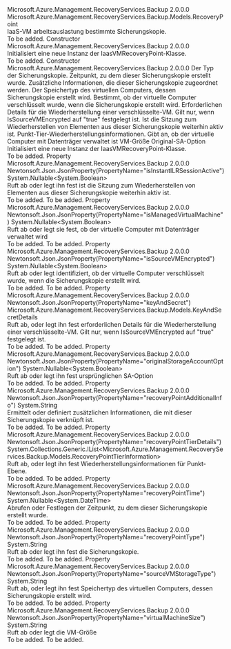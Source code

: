 <Type Name="IaasVMRecoveryPoint" FullName="Microsoft.Azure.Management.RecoveryServices.Backup.Models.IaasVMRecoveryPoint">
  <TypeSignature Language="C#" Value="public class IaasVMRecoveryPoint : Microsoft.Azure.Management.RecoveryServices.Backup.Models.RecoveryPoint" />
  <TypeSignature Language="ILAsm" Value=".class public auto ansi beforefieldinit IaasVMRecoveryPoint extends Microsoft.Azure.Management.RecoveryServices.Backup.Models.RecoveryPoint" />
  <TypeSignature Language="DocId" Value="T:Microsoft.Azure.Management.RecoveryServices.Backup.Models.IaasVMRecoveryPoint" />
  <TypeSignature Language="VB.NET" Value="Public Class IaasVMRecoveryPoint&#xA;Inherits RecoveryPoint" />
  <TypeSignature Language="F#" Value="type IaasVMRecoveryPoint = class&#xA;    inherit RecoveryPoint" />
  <AssemblyInfo>
    <AssemblyName>Microsoft.Azure.Management.RecoveryServices.Backup</AssemblyName>
    <AssemblyVersion>2.0.0.0</AssemblyVersion>
  </AssemblyInfo>
  <Base>
    <BaseTypeName>Microsoft.Azure.Management.RecoveryServices.Backup.Models.RecoveryPoint</BaseTypeName>
  </Base>
  <Interfaces />
  <Docs>
    <summary>
            IaaS-VM arbeitsauslastung bestimmte Sicherungskopie.
            </summary>
    <remarks>To be added.</remarks>
  </Docs>
  <Members>
    <Member MemberName=".ctor">
      <MemberSignature Language="C#" Value="public IaasVMRecoveryPoint ();" />
      <MemberSignature Language="ILAsm" Value=".method public hidebysig specialname rtspecialname instance void .ctor() cil managed" />
      <MemberSignature Language="DocId" Value="M:Microsoft.Azure.Management.RecoveryServices.Backup.Models.IaasVMRecoveryPoint.#ctor" />
      <MemberSignature Language="VB.NET" Value="Public Sub New ()" />
      <MemberType>Constructor</MemberType>
      <AssemblyInfo>
        <AssemblyName>Microsoft.Azure.Management.RecoveryServices.Backup</AssemblyName>
        <AssemblyVersion>2.0.0.0</AssemblyVersion>
      </AssemblyInfo>
      <Parameters />
      <Docs>
        <summary>
            Initialisiert eine neue Instanz der IaasVMRecoveryPoint-Klasse.
            </summary>
        <remarks>To be added.</remarks>
      </Docs>
    </Member>
    <Member MemberName=".ctor">
      <MemberSignature Language="C#" Value="public IaasVMRecoveryPoint (string recoveryPointType = null, Nullable&lt;DateTime&gt; recoveryPointTime = null, string recoveryPointAdditionalInfo = null, string sourceVMStorageType = null, Nullable&lt;bool&gt; isSourceVMEncrypted = null, Microsoft.Azure.Management.RecoveryServices.Backup.Models.KeyAndSecretDetails keyAndSecret = null, Nullable&lt;bool&gt; isInstantILRSessionActive = null, System.Collections.Generic.IList&lt;Microsoft.Azure.Management.RecoveryServices.Backup.Models.RecoveryPointTierInformation&gt; recoveryPointTierDetails = null, Nullable&lt;bool&gt; isManagedVirtualMachine = null, string virtualMachineSize = null, Nullable&lt;bool&gt; originalStorageAccountOption = null);" />
      <MemberSignature Language="ILAsm" Value=".method public hidebysig specialname rtspecialname instance void .ctor(string recoveryPointType, valuetype System.Nullable`1&lt;valuetype System.DateTime&gt; recoveryPointTime, string recoveryPointAdditionalInfo, string sourceVMStorageType, valuetype System.Nullable`1&lt;bool&gt; isSourceVMEncrypted, class Microsoft.Azure.Management.RecoveryServices.Backup.Models.KeyAndSecretDetails keyAndSecret, valuetype System.Nullable`1&lt;bool&gt; isInstantILRSessionActive, class System.Collections.Generic.IList`1&lt;class Microsoft.Azure.Management.RecoveryServices.Backup.Models.RecoveryPointTierInformation&gt; recoveryPointTierDetails, valuetype System.Nullable`1&lt;bool&gt; isManagedVirtualMachine, string virtualMachineSize, valuetype System.Nullable`1&lt;bool&gt; originalStorageAccountOption) cil managed" />
      <MemberSignature Language="DocId" Value="M:Microsoft.Azure.Management.RecoveryServices.Backup.Models.IaasVMRecoveryPoint.#ctor(System.String,System.Nullable{System.DateTime},System.String,System.String,System.Nullable{System.Boolean},Microsoft.Azure.Management.RecoveryServices.Backup.Models.KeyAndSecretDetails,System.Nullable{System.Boolean},System.Collections.Generic.IList{Microsoft.Azure.Management.RecoveryServices.Backup.Models.RecoveryPointTierInformation},System.Nullable{System.Boolean},System.String,System.Nullable{System.Boolean})" />
      <MemberSignature Language="VB.NET" Value="Public Sub New (Optional recoveryPointType As String = null, Optional recoveryPointTime As Nullable(Of DateTime) = null, Optional recoveryPointAdditionalInfo As String = null, Optional sourceVMStorageType As String = null, Optional isSourceVMEncrypted As Nullable(Of Boolean) = null, Optional keyAndSecret As KeyAndSecretDetails = null, Optional isInstantILRSessionActive As Nullable(Of Boolean) = null, Optional recoveryPointTierDetails As IList(Of RecoveryPointTierInformation) = null, Optional isManagedVirtualMachine As Nullable(Of Boolean) = null, Optional virtualMachineSize As String = null, Optional originalStorageAccountOption As Nullable(Of Boolean) = null)" />
      <MemberSignature Language="F#" Value="new Microsoft.Azure.Management.RecoveryServices.Backup.Models.IaasVMRecoveryPoint : string * Nullable&lt;DateTime&gt; * string * string * Nullable&lt;bool&gt; * Microsoft.Azure.Management.RecoveryServices.Backup.Models.KeyAndSecretDetails * Nullable&lt;bool&gt; * System.Collections.Generic.IList&lt;Microsoft.Azure.Management.RecoveryServices.Backup.Models.RecoveryPointTierInformation&gt; * Nullable&lt;bool&gt; * string * Nullable&lt;bool&gt; -&gt; Microsoft.Azure.Management.RecoveryServices.Backup.Models.IaasVMRecoveryPoint" Usage="new Microsoft.Azure.Management.RecoveryServices.Backup.Models.IaasVMRecoveryPoint (recoveryPointType, recoveryPointTime, recoveryPointAdditionalInfo, sourceVMStorageType, isSourceVMEncrypted, keyAndSecret, isInstantILRSessionActive, recoveryPointTierDetails, isManagedVirtualMachine, virtualMachineSize, originalStorageAccountOption)" />
      <MemberType>Constructor</MemberType>
      <AssemblyInfo>
        <AssemblyName>Microsoft.Azure.Management.RecoveryServices.Backup</AssemblyName>
        <AssemblyVersion>2.0.0.0</AssemblyVersion>
      </AssemblyInfo>
      <Parameters>
        <Parameter Name="recoveryPointType" Type="System.String" />
        <Parameter Name="recoveryPointTime" Type="System.Nullable&lt;System.DateTime&gt;" />
        <Parameter Name="recoveryPointAdditionalInfo" Type="System.String" />
        <Parameter Name="sourceVMStorageType" Type="System.String" />
        <Parameter Name="isSourceVMEncrypted" Type="System.Nullable&lt;System.Boolean&gt;" />
        <Parameter Name="keyAndSecret" Type="Microsoft.Azure.Management.RecoveryServices.Backup.Models.KeyAndSecretDetails" />
        <Parameter Name="isInstantILRSessionActive" Type="System.Nullable&lt;System.Boolean&gt;" />
        <Parameter Name="recoveryPointTierDetails" Type="System.Collections.Generic.IList&lt;Microsoft.Azure.Management.RecoveryServices.Backup.Models.RecoveryPointTierInformation&gt;" />
        <Parameter Name="isManagedVirtualMachine" Type="System.Nullable&lt;System.Boolean&gt;" />
        <Parameter Name="virtualMachineSize" Type="System.String" />
        <Parameter Name="originalStorageAccountOption" Type="System.Nullable&lt;System.Boolean&gt;" />
      </Parameters>
      <Docs>
        <param name="recoveryPointType">Der Typ der Sicherungskopie.</param>
        <param name="recoveryPointTime">Zeitpunkt, zu dem dieser Sicherungskopie erstellt wurde.</param>
        <param name="recoveryPointAdditionalInfo">Zusätzliche Informationen, die dieser Sicherungskopie zugeordnet werden.</param>
        <param name="sourceVMStorageType">Der Speichertyp des virtuellen Computers, dessen Sicherungskopie erstellt wird.</param>
        <param name="isSourceVMEncrypted">Bestimmt, ob der virtuelle Computer verschlüsselt wurde, wenn die Sicherungskopie erstellt wird.</param>
        <param name="keyAndSecret">Erforderlichen Details für die Wiederherstellung einer verschlüsselte-VM. Gilt nur, wenn IsSourceVMEncrypted auf "true" festgelegt ist.</param>
        <param name="isInstantILRSessionActive">Ist die Sitzung zum Wiederherstellen von Elementen aus dieser Sicherungskopie weiterhin aktiv ist.</param>
        <param name="recoveryPointTierDetails">Punkt-Tier-Wiederherstellungsinformationen.</param>
        <param name="isManagedVirtualMachine">Gibt an, ob der virtuelle Computer mit Datenträger verwaltet ist</param>
        <param name="virtualMachineSize">VM-Größe</param>
        <param name="originalStorageAccountOption">Original-SA-Option</param>
        <summary>
            Initialisiert eine neue Instanz der IaasVMRecoveryPoint-Klasse.
            </summary>
        <remarks>To be added.</remarks>
      </Docs>
    </Member>
    <Member MemberName="IsInstantILRSessionActive">
      <MemberSignature Language="C#" Value="public Nullable&lt;bool&gt; IsInstantILRSessionActive { get; set; }" />
      <MemberSignature Language="ILAsm" Value=".property instance valuetype System.Nullable`1&lt;bool&gt; IsInstantILRSessionActive" />
      <MemberSignature Language="DocId" Value="P:Microsoft.Azure.Management.RecoveryServices.Backup.Models.IaasVMRecoveryPoint.IsInstantILRSessionActive" />
      <MemberSignature Language="VB.NET" Value="Public Property IsInstantILRSessionActive As Nullable(Of Boolean)" />
      <MemberSignature Language="F#" Value="member this.IsInstantILRSessionActive : Nullable&lt;bool&gt; with get, set" Usage="Microsoft.Azure.Management.RecoveryServices.Backup.Models.IaasVMRecoveryPoint.IsInstantILRSessionActive" />
      <MemberType>Property</MemberType>
      <AssemblyInfo>
        <AssemblyName>Microsoft.Azure.Management.RecoveryServices.Backup</AssemblyName>
        <AssemblyVersion>2.0.0.0</AssemblyVersion>
      </AssemblyInfo>
      <Attributes>
        <Attribute>
          <AttributeName>Newtonsoft.Json.JsonProperty(PropertyName="isInstantILRSessionActive")</AttributeName>
        </Attribute>
      </Attributes>
      <ReturnValue>
        <ReturnType>System.Nullable&lt;System.Boolean&gt;</ReturnType>
      </ReturnValue>
      <Docs>
        <summary>
            Ruft ab oder legt ihn fest ist die Sitzung zum Wiederherstellen von Elementen aus dieser Sicherungskopie weiterhin aktiv ist.
            </summary>
        <value>To be added.</value>
        <remarks>To be added.</remarks>
      </Docs>
    </Member>
    <Member MemberName="IsManagedVirtualMachine">
      <MemberSignature Language="C#" Value="public Nullable&lt;bool&gt; IsManagedVirtualMachine { get; set; }" />
      <MemberSignature Language="ILAsm" Value=".property instance valuetype System.Nullable`1&lt;bool&gt; IsManagedVirtualMachine" />
      <MemberSignature Language="DocId" Value="P:Microsoft.Azure.Management.RecoveryServices.Backup.Models.IaasVMRecoveryPoint.IsManagedVirtualMachine" />
      <MemberSignature Language="VB.NET" Value="Public Property IsManagedVirtualMachine As Nullable(Of Boolean)" />
      <MemberSignature Language="F#" Value="member this.IsManagedVirtualMachine : Nullable&lt;bool&gt; with get, set" Usage="Microsoft.Azure.Management.RecoveryServices.Backup.Models.IaasVMRecoveryPoint.IsManagedVirtualMachine" />
      <MemberType>Property</MemberType>
      <AssemblyInfo>
        <AssemblyName>Microsoft.Azure.Management.RecoveryServices.Backup</AssemblyName>
        <AssemblyVersion>2.0.0.0</AssemblyVersion>
      </AssemblyInfo>
      <Attributes>
        <Attribute>
          <AttributeName>Newtonsoft.Json.JsonProperty(PropertyName="isManagedVirtualMachine")</AttributeName>
        </Attribute>
      </Attributes>
      <ReturnValue>
        <ReturnType>System.Nullable&lt;System.Boolean&gt;</ReturnType>
      </ReturnValue>
      <Docs>
        <summary>
            Ruft ab oder legt sie fest, ob der virtuelle Computer mit Datenträger verwaltet wird
            </summary>
        <value>To be added.</value>
        <remarks>To be added.</remarks>
      </Docs>
    </Member>
    <Member MemberName="IsSourceVMEncrypted">
      <MemberSignature Language="C#" Value="public Nullable&lt;bool&gt; IsSourceVMEncrypted { get; set; }" />
      <MemberSignature Language="ILAsm" Value=".property instance valuetype System.Nullable`1&lt;bool&gt; IsSourceVMEncrypted" />
      <MemberSignature Language="DocId" Value="P:Microsoft.Azure.Management.RecoveryServices.Backup.Models.IaasVMRecoveryPoint.IsSourceVMEncrypted" />
      <MemberSignature Language="VB.NET" Value="Public Property IsSourceVMEncrypted As Nullable(Of Boolean)" />
      <MemberSignature Language="F#" Value="member this.IsSourceVMEncrypted : Nullable&lt;bool&gt; with get, set" Usage="Microsoft.Azure.Management.RecoveryServices.Backup.Models.IaasVMRecoveryPoint.IsSourceVMEncrypted" />
      <MemberType>Property</MemberType>
      <AssemblyInfo>
        <AssemblyName>Microsoft.Azure.Management.RecoveryServices.Backup</AssemblyName>
        <AssemblyVersion>2.0.0.0</AssemblyVersion>
      </AssemblyInfo>
      <Attributes>
        <Attribute>
          <AttributeName>Newtonsoft.Json.JsonProperty(PropertyName="isSourceVMEncrypted")</AttributeName>
        </Attribute>
      </Attributes>
      <ReturnValue>
        <ReturnType>System.Nullable&lt;System.Boolean&gt;</ReturnType>
      </ReturnValue>
      <Docs>
        <summary>
            Ruft ab oder legt identifiziert, ob der virtuelle Computer verschlüsselt wurde, wenn die Sicherungskopie erstellt wird.
            </summary>
        <value>To be added.</value>
        <remarks>To be added.</remarks>
      </Docs>
    </Member>
    <Member MemberName="KeyAndSecret">
      <MemberSignature Language="C#" Value="public Microsoft.Azure.Management.RecoveryServices.Backup.Models.KeyAndSecretDetails KeyAndSecret { get; set; }" />
      <MemberSignature Language="ILAsm" Value=".property instance class Microsoft.Azure.Management.RecoveryServices.Backup.Models.KeyAndSecretDetails KeyAndSecret" />
      <MemberSignature Language="DocId" Value="P:Microsoft.Azure.Management.RecoveryServices.Backup.Models.IaasVMRecoveryPoint.KeyAndSecret" />
      <MemberSignature Language="VB.NET" Value="Public Property KeyAndSecret As KeyAndSecretDetails" />
      <MemberSignature Language="F#" Value="member this.KeyAndSecret : Microsoft.Azure.Management.RecoveryServices.Backup.Models.KeyAndSecretDetails with get, set" Usage="Microsoft.Azure.Management.RecoveryServices.Backup.Models.IaasVMRecoveryPoint.KeyAndSecret" />
      <MemberType>Property</MemberType>
      <AssemblyInfo>
        <AssemblyName>Microsoft.Azure.Management.RecoveryServices.Backup</AssemblyName>
        <AssemblyVersion>2.0.0.0</AssemblyVersion>
      </AssemblyInfo>
      <Attributes>
        <Attribute>
          <AttributeName>Newtonsoft.Json.JsonProperty(PropertyName="keyAndSecret")</AttributeName>
        </Attribute>
      </Attributes>
      <ReturnValue>
        <ReturnType>Microsoft.Azure.Management.RecoveryServices.Backup.Models.KeyAndSecretDetails</ReturnType>
      </ReturnValue>
      <Docs>
        <summary>
            Ruft ab, oder legt ihn fest erforderlichen Details für die Wiederherstellung einer verschlüsselte-VM.
            Gilt nur, wenn IsSourceVMEncrypted auf "true" festgelegt ist.
            </summary>
        <value>To be added.</value>
        <remarks>To be added.</remarks>
      </Docs>
    </Member>
    <Member MemberName="OriginalStorageAccountOption">
      <MemberSignature Language="C#" Value="public Nullable&lt;bool&gt; OriginalStorageAccountOption { get; set; }" />
      <MemberSignature Language="ILAsm" Value=".property instance valuetype System.Nullable`1&lt;bool&gt; OriginalStorageAccountOption" />
      <MemberSignature Language="DocId" Value="P:Microsoft.Azure.Management.RecoveryServices.Backup.Models.IaasVMRecoveryPoint.OriginalStorageAccountOption" />
      <MemberSignature Language="VB.NET" Value="Public Property OriginalStorageAccountOption As Nullable(Of Boolean)" />
      <MemberSignature Language="F#" Value="member this.OriginalStorageAccountOption : Nullable&lt;bool&gt; with get, set" Usage="Microsoft.Azure.Management.RecoveryServices.Backup.Models.IaasVMRecoveryPoint.OriginalStorageAccountOption" />
      <MemberType>Property</MemberType>
      <AssemblyInfo>
        <AssemblyName>Microsoft.Azure.Management.RecoveryServices.Backup</AssemblyName>
        <AssemblyVersion>2.0.0.0</AssemblyVersion>
      </AssemblyInfo>
      <Attributes>
        <Attribute>
          <AttributeName>Newtonsoft.Json.JsonProperty(PropertyName="originalStorageAccountOption")</AttributeName>
        </Attribute>
      </Attributes>
      <ReturnValue>
        <ReturnType>System.Nullable&lt;System.Boolean&gt;</ReturnType>
      </ReturnValue>
      <Docs>
        <summary>
            Ruft ab oder legt ihn fest ursprünglichen SA-Option
            </summary>
        <value>To be added.</value>
        <remarks>To be added.</remarks>
      </Docs>
    </Member>
    <Member MemberName="RecoveryPointAdditionalInfo">
      <MemberSignature Language="C#" Value="public string RecoveryPointAdditionalInfo { get; set; }" />
      <MemberSignature Language="ILAsm" Value=".property instance string RecoveryPointAdditionalInfo" />
      <MemberSignature Language="DocId" Value="P:Microsoft.Azure.Management.RecoveryServices.Backup.Models.IaasVMRecoveryPoint.RecoveryPointAdditionalInfo" />
      <MemberSignature Language="VB.NET" Value="Public Property RecoveryPointAdditionalInfo As String" />
      <MemberSignature Language="F#" Value="member this.RecoveryPointAdditionalInfo : string with get, set" Usage="Microsoft.Azure.Management.RecoveryServices.Backup.Models.IaasVMRecoveryPoint.RecoveryPointAdditionalInfo" />
      <MemberType>Property</MemberType>
      <AssemblyInfo>
        <AssemblyName>Microsoft.Azure.Management.RecoveryServices.Backup</AssemblyName>
        <AssemblyVersion>2.0.0.0</AssemblyVersion>
      </AssemblyInfo>
      <Attributes>
        <Attribute>
          <AttributeName>Newtonsoft.Json.JsonProperty(PropertyName="recoveryPointAdditionalInfo")</AttributeName>
        </Attribute>
      </Attributes>
      <ReturnValue>
        <ReturnType>System.String</ReturnType>
      </ReturnValue>
      <Docs>
        <summary>
            Ermittelt oder definiert zusätzlichen Informationen, die mit dieser Sicherungskopie verknüpft ist.
            </summary>
        <value>To be added.</value>
        <remarks>To be added.</remarks>
      </Docs>
    </Member>
    <Member MemberName="RecoveryPointTierDetails">
      <MemberSignature Language="C#" Value="public System.Collections.Generic.IList&lt;Microsoft.Azure.Management.RecoveryServices.Backup.Models.RecoveryPointTierInformation&gt; RecoveryPointTierDetails { get; set; }" />
      <MemberSignature Language="ILAsm" Value=".property instance class System.Collections.Generic.IList`1&lt;class Microsoft.Azure.Management.RecoveryServices.Backup.Models.RecoveryPointTierInformation&gt; RecoveryPointTierDetails" />
      <MemberSignature Language="DocId" Value="P:Microsoft.Azure.Management.RecoveryServices.Backup.Models.IaasVMRecoveryPoint.RecoveryPointTierDetails" />
      <MemberSignature Language="VB.NET" Value="Public Property RecoveryPointTierDetails As IList(Of RecoveryPointTierInformation)" />
      <MemberSignature Language="F#" Value="member this.RecoveryPointTierDetails : System.Collections.Generic.IList&lt;Microsoft.Azure.Management.RecoveryServices.Backup.Models.RecoveryPointTierInformation&gt; with get, set" Usage="Microsoft.Azure.Management.RecoveryServices.Backup.Models.IaasVMRecoveryPoint.RecoveryPointTierDetails" />
      <MemberType>Property</MemberType>
      <AssemblyInfo>
        <AssemblyName>Microsoft.Azure.Management.RecoveryServices.Backup</AssemblyName>
        <AssemblyVersion>2.0.0.0</AssemblyVersion>
      </AssemblyInfo>
      <Attributes>
        <Attribute>
          <AttributeName>Newtonsoft.Json.JsonProperty(PropertyName="recoveryPointTierDetails")</AttributeName>
        </Attribute>
      </Attributes>
      <ReturnValue>
        <ReturnType>System.Collections.Generic.IList&lt;Microsoft.Azure.Management.RecoveryServices.Backup.Models.RecoveryPointTierInformation&gt;</ReturnType>
      </ReturnValue>
      <Docs>
        <summary>
            Ruft ab, oder legt ihn fest Wiederherstellungsinformationen für Punkt-Ebene.
            </summary>
        <value>To be added.</value>
        <remarks>To be added.</remarks>
      </Docs>
    </Member>
    <Member MemberName="RecoveryPointTime">
      <MemberSignature Language="C#" Value="public Nullable&lt;DateTime&gt; RecoveryPointTime { get; set; }" />
      <MemberSignature Language="ILAsm" Value=".property instance valuetype System.Nullable`1&lt;valuetype System.DateTime&gt; RecoveryPointTime" />
      <MemberSignature Language="DocId" Value="P:Microsoft.Azure.Management.RecoveryServices.Backup.Models.IaasVMRecoveryPoint.RecoveryPointTime" />
      <MemberSignature Language="VB.NET" Value="Public Property RecoveryPointTime As Nullable(Of DateTime)" />
      <MemberSignature Language="F#" Value="member this.RecoveryPointTime : Nullable&lt;DateTime&gt; with get, set" Usage="Microsoft.Azure.Management.RecoveryServices.Backup.Models.IaasVMRecoveryPoint.RecoveryPointTime" />
      <MemberType>Property</MemberType>
      <AssemblyInfo>
        <AssemblyName>Microsoft.Azure.Management.RecoveryServices.Backup</AssemblyName>
        <AssemblyVersion>2.0.0.0</AssemblyVersion>
      </AssemblyInfo>
      <Attributes>
        <Attribute>
          <AttributeName>Newtonsoft.Json.JsonProperty(PropertyName="recoveryPointTime")</AttributeName>
        </Attribute>
      </Attributes>
      <ReturnValue>
        <ReturnType>System.Nullable&lt;System.DateTime&gt;</ReturnType>
      </ReturnValue>
      <Docs>
        <summary>
            Abrufen oder Festlegen der Zeitpunkt, zu dem dieser Sicherungskopie erstellt wurde.
            </summary>
        <value>To be added.</value>
        <remarks>To be added.</remarks>
      </Docs>
    </Member>
    <Member MemberName="RecoveryPointType">
      <MemberSignature Language="C#" Value="public string RecoveryPointType { get; set; }" />
      <MemberSignature Language="ILAsm" Value=".property instance string RecoveryPointType" />
      <MemberSignature Language="DocId" Value="P:Microsoft.Azure.Management.RecoveryServices.Backup.Models.IaasVMRecoveryPoint.RecoveryPointType" />
      <MemberSignature Language="VB.NET" Value="Public Property RecoveryPointType As String" />
      <MemberSignature Language="F#" Value="member this.RecoveryPointType : string with get, set" Usage="Microsoft.Azure.Management.RecoveryServices.Backup.Models.IaasVMRecoveryPoint.RecoveryPointType" />
      <MemberType>Property</MemberType>
      <AssemblyInfo>
        <AssemblyName>Microsoft.Azure.Management.RecoveryServices.Backup</AssemblyName>
        <AssemblyVersion>2.0.0.0</AssemblyVersion>
      </AssemblyInfo>
      <Attributes>
        <Attribute>
          <AttributeName>Newtonsoft.Json.JsonProperty(PropertyName="recoveryPointType")</AttributeName>
        </Attribute>
      </Attributes>
      <ReturnValue>
        <ReturnType>System.String</ReturnType>
      </ReturnValue>
      <Docs>
        <summary>
            Ruft ab oder legt ihn fest die Sicherungskopie.
            </summary>
        <value>To be added.</value>
        <remarks>To be added.</remarks>
      </Docs>
    </Member>
    <Member MemberName="SourceVMStorageType">
      <MemberSignature Language="C#" Value="public string SourceVMStorageType { get; set; }" />
      <MemberSignature Language="ILAsm" Value=".property instance string SourceVMStorageType" />
      <MemberSignature Language="DocId" Value="P:Microsoft.Azure.Management.RecoveryServices.Backup.Models.IaasVMRecoveryPoint.SourceVMStorageType" />
      <MemberSignature Language="VB.NET" Value="Public Property SourceVMStorageType As String" />
      <MemberSignature Language="F#" Value="member this.SourceVMStorageType : string with get, set" Usage="Microsoft.Azure.Management.RecoveryServices.Backup.Models.IaasVMRecoveryPoint.SourceVMStorageType" />
      <MemberType>Property</MemberType>
      <AssemblyInfo>
        <AssemblyName>Microsoft.Azure.Management.RecoveryServices.Backup</AssemblyName>
        <AssemblyVersion>2.0.0.0</AssemblyVersion>
      </AssemblyInfo>
      <Attributes>
        <Attribute>
          <AttributeName>Newtonsoft.Json.JsonProperty(PropertyName="sourceVMStorageType")</AttributeName>
        </Attribute>
      </Attributes>
      <ReturnValue>
        <ReturnType>System.String</ReturnType>
      </ReturnValue>
      <Docs>
        <summary>
            Ruft ab, oder legt ihn fest Speichertyp des virtuellen Computers, dessen Sicherungskopie erstellt wird.
            </summary>
        <value>To be added.</value>
        <remarks>To be added.</remarks>
      </Docs>
    </Member>
    <Member MemberName="VirtualMachineSize">
      <MemberSignature Language="C#" Value="public string VirtualMachineSize { get; set; }" />
      <MemberSignature Language="ILAsm" Value=".property instance string VirtualMachineSize" />
      <MemberSignature Language="DocId" Value="P:Microsoft.Azure.Management.RecoveryServices.Backup.Models.IaasVMRecoveryPoint.VirtualMachineSize" />
      <MemberSignature Language="VB.NET" Value="Public Property VirtualMachineSize As String" />
      <MemberSignature Language="F#" Value="member this.VirtualMachineSize : string with get, set" Usage="Microsoft.Azure.Management.RecoveryServices.Backup.Models.IaasVMRecoveryPoint.VirtualMachineSize" />
      <MemberType>Property</MemberType>
      <AssemblyInfo>
        <AssemblyName>Microsoft.Azure.Management.RecoveryServices.Backup</AssemblyName>
        <AssemblyVersion>2.0.0.0</AssemblyVersion>
      </AssemblyInfo>
      <Attributes>
        <Attribute>
          <AttributeName>Newtonsoft.Json.JsonProperty(PropertyName="virtualMachineSize")</AttributeName>
        </Attribute>
      </Attributes>
      <ReturnValue>
        <ReturnType>System.String</ReturnType>
      </ReturnValue>
      <Docs>
        <summary>
            Ruft ab oder legt die VM-Größe
            </summary>
        <value>To be added.</value>
        <remarks>To be added.</remarks>
      </Docs>
    </Member>
  </Members>
</Type>